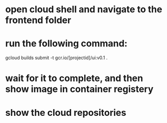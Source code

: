 # open cloud shell and navigate to the frontend folder

# run the following command:

gcloud builds submit -t gcr.io/[projectid]/ui:v0.1 .

# wait for it to complete, and then show image in container registery

# show the cloud repositories